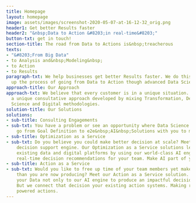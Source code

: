 ```yaml
---
title: Homepage
layout: homepage
image: assets/images/screenshot-2020-05-07-at-16-12-32_orig.png
header1: Get better Results faster
header2: "&nbsp;Data to Action &#8203;in real-time&#8203;"
button-txt: get in touch!
section-title: The road from Data to Actions is&nbsp;treacherous
texts:
- "&#8203;From Big Data"
- to Analysis and&nbsp;Modeling&nbsp;
- to Action
- to Results
paragraph-txt: We help businesses get better Results faster. We do this by speeding
  up the process of going from Data to Action though advanced Data Science methods.
approach-title: Our Approach
approach-txt: We believe that every customer is in a unique situation. So we take
  a unique consultative approach developed by mixing Transformation, Design, Data
  Science and Digital methodologies.
solution-title: Our Solutions
solutions:
- sub-title: Consulting Engagements
- sub-txt: You have a problem or see an opportunity where Data Science can help? We
    go from Goal Definition to e2e&nbsp;AI&nbsp;Solutions with you to make an impact.
- sub-title: Optimization as a Service
- sub-txt: Do you believe you could make better decision at scale? Meet your new AI
    decision support engine. Our Optimization as a Service solutions leverages your
    existing data and digital platforms by using our world-class AI engine to deliver&nbsp;
    real-time decision recommendations for your team. Make AI part of your team.
- sub-title: Action as a Service
- sub-txt: Would you like to free up time of your team members yet make more impact
    than you are now producing? Meet our Action as a Service solution. We connect
    your Data not only to our AI engine to produce an impactful decision recommendation.
    But we connect that decision your existing action systems. Making real-time AI
    powered actions.
---
```


